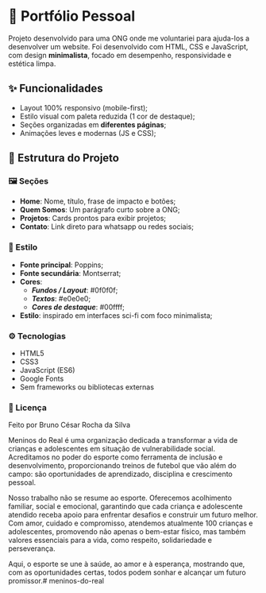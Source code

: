 # 🚀 Portfólio Pessoal

Projeto desenvolvido para uma ONG onde me voluntariei para ajuda-los a desenvolver um website. Foi desenvolvido com HTML, CSS e JavaScript, com design **minimalista**, focado em desempenho, responsividade e estética limpa.

## ✨ Funcionalidades

- Layout 100% responsivo (mobile-first);
- Estilo visual com paleta reduzida (1 cor de destaque);
- Seções organizadas em **diferentes páginas**;
- Animações leves e modernas (JS e CSS);

## 🧩 Estrutura do Projeto

### 🖼️ Seções
* **Home**: Nome, título, frase de impacto e botões;
* **Quem Somos**: Um parágrafo curto sobre a ONG;
* **Projetos**: Cards prontos para exibir projetos;
* **Contato**: Link direto para whatsapp ou redes sociais;

### 🎨 Estilo
* **Fonte principal**: Poppins;
* **Fonte secundária**: Montserrat;
* **Cores**: 
   * ***Fundos / Layout***: #0f0f0f;
   * ***Textos***: #e0e0e0;
   * ***Cores de destaque***: #00ffff;
* **Estilo**: inspirado em interfaces sci-fi com foco minimalista;

### ⚙️ Tecnologias
* HTML5
* CSS3
* JavaScript (ES6)
* Google Fonts
* Sem frameworks ou bibliotecas externas

### 📄 Licença
Feito por Bruno César Rocha da Silva

Meninos do Real  é uma organização dedicada a transformar a vida de crianças e adolescentes em situação de vulnerabilidade social. Acreditamos no poder do esporte como ferramenta de inclusão e desenvolvimento, proporcionando treinos de futebol que vão além do campo: são oportunidades de aprendizado, disciplina e crescimento pessoal.

Nosso trabalho não se resume ao esporte. Oferecemos acolhimento familiar, social e emocional, garantindo que cada criança e adolescente atendido receba apoio para enfrentar desafios e construir um futuro melhor. Com amor, cuidado e compromisso, atendemos atualmente 100 crianças e adolescentes, promovendo não apenas o bem-estar físico, mas também valores essenciais para a vida, como respeito, solidariedade e perseverança.

Aqui, o esporte se une à saúde, ao amor e à esperança, mostrando que, com as oportunidades certas, todos podem sonhar e alcançar um futuro promissor.# meninos-do-real
